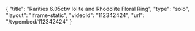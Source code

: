 {
    "title": "Rarities 6.05ctw Iolite and Rhodolite Floral Ring",
    "type": "solo",
    "layout": "iframe-static",
    "videoId": "112342424",
    "url": "\/tvpembed\/112342424"
}